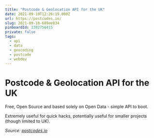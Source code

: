 ```yaml
---
title: "Postcode & Geolocation API for the UK"
date: 2021-09-10T12:26:19.000Z
url: https://postcodes.io/
slug: 2021-09-10-689ee834
pinboardId: 1302756415
private: false
tags:
  - api
  - data
  - geocoding
  - postcode
  - webdev
---
```


# Postcode &amp; Geolocation API for the UK

Free, Open Source and based solely on Open Data - simple API to boot.

Extremely useful for quick hacks, potentially useful for smaller projects (though limited to UK).

_Source: [postcodes.io](https://postcodes.io/)_
